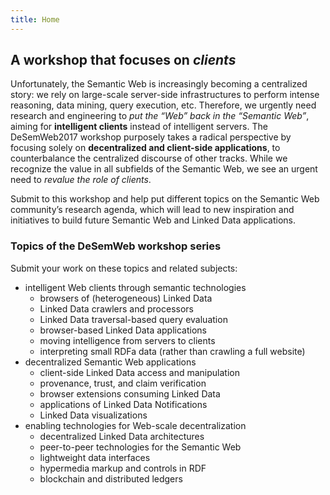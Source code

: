 ```yaml
---
title: Home
---
```

## A workshop that focuses on _clients_
Unfortunately,
the Semantic Web is increasingly becoming a centralized story:
we rely on large-scale server-side infrastructures
to perform intense reasoning, data mining, query execution, etc.
Therefore, we urgently need research and engineering
to _put the “Web” back in the “Semantic Web”_,
aiming for **intelligent clients** instead of intelligent servers.
The DeSemWeb2017 workshop purposely takes a radical perspective
by focusing solely on **decentralized and client-side applications**,
to counterbalance the centralized discourse of other tracks.
While we recognize the value in all subfields of the Semantic Web,
we see an urgent need to _revalue the role of clients_.

Submit to this workshop and help
put different topics on the Semantic Web community’s research agenda,
which will lead to new inspiration and initiatives
to build future Semantic Web and Linked Data applications.

### Topics of the DeSemWeb workshop series
Submit your work on these topics and related subjects:

- intelligent Web clients through semantic technologies
  - browsers of (heterogeneous) Linked Data
  - Linked Data crawlers and processors
  - Linked Data traversal-based query evaluation
  - browser-based Linked Data applications
  - moving intelligence from servers to clients
  - interpreting small RDFa data (rather than crawling a full website)
- decentralized Semantic Web applications
  - client-side Linked Data access and manipulation
  - provenance, trust, and claim verification
  - browser extensions consuming Linked Data
  - applications of Linked Data Notifications
  - Linked Data visualizations
- enabling technologies for Web-scale decentralization
  - decentralized Linked Data architectures
  - peer-to-peer technologies for the Semantic Web
  - lightweight data interfaces
  - hypermedia markup and controls in RDF
  - blockchain and distributed ledgers
